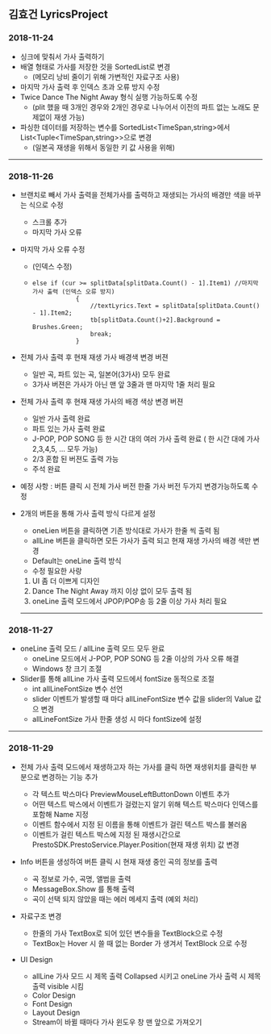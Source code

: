 ## 김효건 LyricsProject
  ### 2018-11-24
 * 싱크에 맞춰서 가사 출력하기
 * 배열 형태로 가사를 저장한 것을 SortedList로 변경
   - (메모리 낭비 줄이기 위해 가변적인 자료구조 사용)
 * 마지막 가사 출력 후 인덱스 초과 오류 방지 수정
 * Twice Dance The Night Away 형식 실행 가능하도록 수정
   - (plit 했을 때 3개인 경우와 2개인 경우로 나누어서 이전의 파트 없는 노래도 문제없이 재생 가능)
 * 파싱한 데이터를 저장하는 변수를 SortedList<TimeSpan,string>에서 List<Tuple<TimeSpan,string>>으로 변경
   - (일본곡 재생을 위해서 동일한 키 값 사용을 위해)
-------------------------------------------------------------------------------------
   ### 2018-11-26
  * 브랜치로 빼서 가사 출력을 전체가사를 출력하고 재생되는 가사의 배경만 색을 바꾸는 식으로 수정
    - 스크롤 추가 
    - 마지막 가사 오류
  * 마지막 가사 오류 수정
    - (인덱스 수정)
    - ~~~
      else if (cur >= splitData[splitData.Count() - 1].Item1) //마지막 가사 출력 (인덱스 오류 방지)
                  {
                      //textLyrics.Text = splitData[splitData.Count() - 1].Item2;
                      tb[splitData.Count()+2].Background = Brushes.Green;
                      break;
                  }
      ~~~
  * 전체 가사 출력 후 현재 재생 가사 배경색 변경 버젼
    - 일반 곡, 파트 있는 곡, 일본어(3가사) 모두 완료
    - 3가사 버젼은 가사가 아닌 맨 앞 3줄과 맨 마지막 1줄 처리 필요
    
  * 전체 가사 출력 후 현재 재생 가사의 배경 색상 변경 버젼
     - 일반 가사 출력 완료
     - 파트 있는 가사 출력 완료
     - J-POP, POP SONG 등 한 시간 대의 여러 가사 출력 완료 ( 한 시간 대에 가사 2,3,4,5, ... 모두 가능)
    - 2/3 혼합 된 버젼도 출력 가능
    - 주석 완료
  * 예정 사항 : 버튼 클릭 시 전체 가사 버전 한줄 가사 버전 두가지 변경가능하도록 수정
  * 2개의 버튼을 통해 가사 출력 방식 다르게 설정
     - oneLien 버튼을 클릭하면 기존 방식대로 가사가 한줄 씩 출력 됨
     - allLine 버튼을 클릭하면 모든 가사가 출력 되고 현재 재생 가사의 배경 색만 변경
     - Default는 oneLine 출력 방식
     - 수정 필요한 사랑 
      1. UI 좀 더 이쁘게 디자인
       2. Dance The Night Away 까지 이상 없이 모두 출력 됨
      3. oneLine 출력 모드에서 JPOP/POP송 등 2줄 이상 가사 처리 필요
     -------------------------------------------------------------------------------------
   ### 2018-11-27
  * oneLine 출력 모드 / allLine 출력 모드 모두 완료
     - oneLine 모드에서 J-POP, POP SONG 등 2줄 이상의 가사 오류 해결
     - Windows 창 크기 조절
  * Slider를 통해 allLine 가사 출력 모드에서 fontSize 동적으로 조절
    - int allLineFontSize 변수 선언 
     - slider 이벤트가 발생할 때 마다 allLineFontSize 변수 값을 slider의 Value 값으 변경
    - allLineFontSize 가사 한줄 생성 시 마다 fontSize에 설정
   ----------------------------------------------------------------------------------------
   ### 2018-11-29
  * 전체 가사 출력 모드에서 재생하고자 하는 가사를 클릭 하면 재생위치를 클릭한 부분으로 변경하는 기능 추가
    - 각 텍스트 박스마다 PreviewMouseLeftButtonDown 이벤트 추가
    - 어떤 텍스트 박스에서 이벤트가 걸렸는지 알기 위해 텍스트 박스마다 인덱스를 포함해 Name 지정
    - 이벤트 함수에서 지정 된 이름을 통해 이벤트가 걸린 텍스트 박스를 불러옴
    - 이벤트가 걸린 텍스트 박스에 지정 된 재생시간으로  PrestoSDK.PrestoService.Player.Position(현재 재생 위치) 값 변경 
  * Info 버튼을 생성하여 버튼 클릭 시 현재 재생 중인 곡의 정보를 출력
    - 곡 정보로 가수, 곡명, 앨범을 출력
    - MessageBox.Show 를 통해 출력
    - 곡이 선택 되지 않았을 때는 에러 메세지 출력 (예외 처리)
  * 자료구조 변경
    - 한줄의 가사 TextBox로 되어 있던 변수들을 TextBlock으로 수정
    - TextBox는 Hover 시 쓸 때 없는 Border 가 생겨서 TextBlock 으로 수정

  * UI Design
    - allLine 가사 모드 시 제목 출력 Collapsed 시키고 oneLine 가사 출력 시 제목 출력 visible 시킴
    - Color Design
    - Font Design
    - Layout Design
    - Stream이 바뀔 때마다 가사 윈도우 창 맨 앞으로 가져오기
